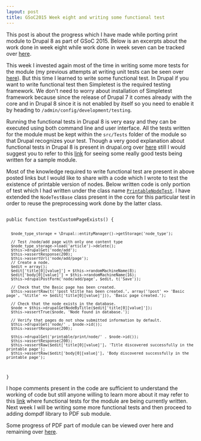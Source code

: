 ```yaml
---
layout: post
title: GSoC2015 Week eight and writing some functional test
---
```


This post is about the progress which I have made while porting print module to Drupal 8 as part of GSoC 2015. Below is an excerpts about the work done in week eight while work done in week seven can be tracked over <a href="http://zealfire.github.io/GSoC2015-Week-seven-and-writing-unit-test/">here</a>.

This week I invested again most of the time in writing some more tests for the module (my previous attempts at writing unit tests can be seen over <a href="http://zealfire.github.io/GSoC2015-Week-seven-and-writing-unit-test/">here</a>). But this time I learned to write some functional test. In Drupal if you want to write functional test then Simpletest is the required testing framework. We don't need to worry about installation of Simpletest framework because since the release of  Drupal 7 it comes already with the core and in Drupal 8 since it is not enabled by itself so you need to enable it by heading to <code>/admin/config/development/testing</code>.

Running the functional tests in Drupal 8 is very easy and they can be executed using both command line and user interface. All the tests written for the module must be kept within the <code>src/Tests</code> folder of the module so that Drupal recognizes your test. Though a very good explanation about functional tests in Drupal 8 is present in drupal.org over <a href="https://api.drupal.org/api/drupal/core!modules!system!core.api.php/group/testing/8">here</a> still I would suggest you to refer to this <a href="http://www.sitepoint.com/automated-testing-drupal-8-modules/">link</a> for seeing some really good tests being written for a sample module.

Most of the knowledge required to write functional test are present in above posted links but I would like to share with a code which I wrote to test the existence of printable version of nodes. Below written code is only portion of test which I had written under the class name <a href="https://github.com/zealfire/printable/blob/master/src/Tests/PrintableNodeTest.php"><code>PrintableNodeTest</code></a>. I have extended the <code>NodeTestBase</code> class present in the core for this particular test in order to reuse the preprocessing work done by the latter class. 

<code>
public function testCustomPageExists() {

      $node_type_storage = \Drupal::entityManager()->getStorage('node_type');

      // Test /node/add page with only one content type
      $node_type_storage->load('article')->delete();
      $this->drupalGet('node/add');
      $this->assertResponse(200);
      $this->assertUrl('node/add/page');
      // Create a node.
      $edit = array();
      $edit['title[0][value]'] = $this->randomMachineName(8);
      $edit['body[0][value]'] = $this->randomMachineName(16);
      $this->drupalPostForm('node/add/page', $edit, t('Save'));

      // Check that the Basic page has been created.
      $this->assertRaw(t('!post %title has been created.', array('!post' => 'Basic page', '%title' => $edit['title[0][value]'])), 'Basic page created.');

      // Check that the node exists in the database.
      $node = $this->drupalGetNodeByTitle($edit['title[0][value]']);
      $this->assertTrue($node, 'Node found in database.');

      // Verify that pages do not show submitted information by default.
      $this->drupalGet('node/' . $node->id());
      $this->assertResponse(200);

      $this->drupalGet('printable/print/node/' . $node->id());
      $this->assertResponse(200);
      $this->assertRaw($edit['title[0][value]'], 'Title discovered successfully in the printable page');
      $this->assertRaw($edit['body[0][value]'], 'Body discovered successfully in the printable page');
  }
</code> 

I hope comments present in the code are sufficient to understand the working of code but still anyone willing to learn more about it may refer to this <a href="https://github.com/zealfire/printable/tree/master/src/Tests">link</a> where functional tests for the module are being currently written. Next week I will be writing some more functional tests and then proceed to adding dompdf library to PDF sub module.

Some progress of PDF part of  module can be viewed over <a href="https://github.com/zealfire/pdf_api" style="text-decoration:none;" target="_blank">here</a> and remaining over <a href="https://github.com/zealfire/printable">here</a>.
